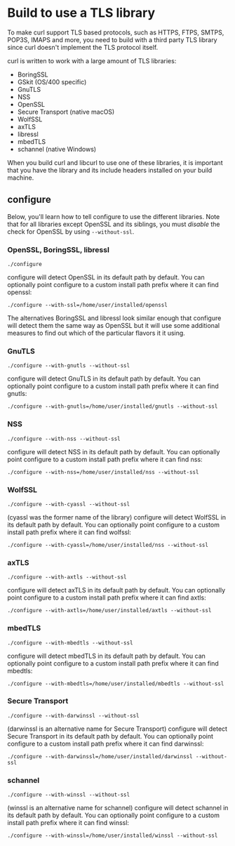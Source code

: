 # Build to use a TLS library

To make curl support TLS based protocols, such as HTTPS, FTPS, SMTPS, POP3S,
IMAPS and more, you need to build with a third party TLS library since curl
doesn't implement the TLS protocol itself.

curl is written to work with a large amount of TLS libraries:

 - BoringSSL
 - GSkit (OS/400 specific)
 - GnuTLS
 - NSS
 - OpenSSL
 - Secure Transport (native macOS)
 - WolfSSL
 - axTLS
 - libressl
 - mbedTLS
 - schannel (native Windows)

When you build curl and libcurl to use one of these libraries, it is important
that you have the library and its include headers installed on your build
machine.

## configure

Below, you'll learn how to tell configure to use the different libraries. Note
that for all libraries except OpenSSL and its siblings, you must *disable* the
check for OpenSSL by using `--without-ssl`.

### OpenSSL, BoringSSL, libressl

    ./configure

configure will detect OpenSSL in its default path by default. You can
optionally point configure to a custom install path prefix where it can find
openssl:

    ./configure --with-ssl=/home/user/installed/openssl

The alternatives BoringSSL and libressl look similar enough that configure
will detect them the same way as OpenSSL but it will use some additional
measures to find out which of the particular flavors it it using.

### GnuTLS

    ./configure --with-gnutls --without-ssl

configure will detect GnuTLS in its default path by default. You can
optionally point configure to a custom install path prefix where it can find
gnutls:

    ./configure --with-gnutls=/home/user/installed/gnutls --without-ssl

### NSS

    ./configure --with-nss --without-ssl

configure will detect NSS in its default path by default. You can optionally
point configure to a custom install path prefix where it can find nss:

    ./configure --with-nss=/home/user/installed/nss --without-ssl

### WolfSSL

    ./configure --with-cyassl --without-ssl

(cyassl was the former name of the library) configure will detect WolfSSL in
its default path by default. You can optionally point configure to a custom
install path prefix where it can find wolfssl:

    ./configure --with-cyassl=/home/user/installed/nss --without-ssl

### axTLS

    ./configure --with-axtls --without-ssl

configure will detect axTLS in its default path by default. You can optionally
point configure to a custom install path prefix where it can find axtls:

    ./configure --with-axtls=/home/user/installed/axtls --without-ssl

### mbedTLS

    ./configure --with-mbedtls --without-ssl

configure will detect mbedTLS in its default path by default. You can
optionally point configure to a custom install path prefix where it can find
mbedtls:

    ./configure --with-mbedtls=/home/user/installed/mbedtls --without-ssl

### Secure Transport

    ./configure --with-darwinssl --without-ssl

(darwinssl is an alternative name for Secure Transport)
configure will detect Secure Transport in its default path by default. You can
optionally point configure to a custom install path prefix where it can find
darwinssl:

    ./configure --with-darwinssl=/home/user/installed/darwinssl --without-ssl

### schannel

    ./configure --with-winssl --without-ssl

(winssl is an alternative name for schannel)
configure will detect schannel in its default path by default. You can
optionally point configure to a custom install path prefix where it can find
winssl:

    ./configure --with-winssl=/home/user/installed/winssl --without-ssl
